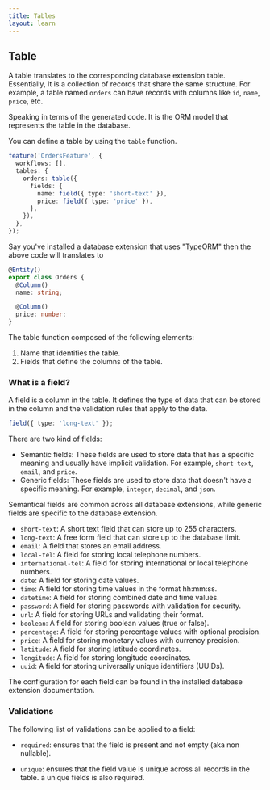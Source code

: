 ```yaml
---
title: Tables
layout: learn
---
```


## Table

A table translates to the corresponding database extension table. Essentially, It is a collection of records that share the same structure. For example, a table named `orders` can have records with columns like `id`, `name`, `price`, etc.

Speaking in terms of the generated code. It is the ORM model that represents the table in the database.

You can define a table by using the `table` function.

```ts
feature('OrdersFeature', {
  workflows: [],
  tables: {
    orders: table({
      fields: {
        name: field({ type: 'short-text' }),
        price: field({ type: 'price' }),
      },
    }),
  },
});
```

Say you've installed a database extension that uses "TypeORM" then the above code will translates to

```ts
@Entity()
export class Orders {
  @Column()
  name: string;

  @Column()
  price: number;
}
```

The table function composed of the following elements:

1. Name that identifies the table.
2. Fields that define the columns of the table.

### What is a field?

A field is a column in the table. It defines the type of data that can be stored in the column and the validation rules that apply to the data.

```ts
field({ type: 'long-text' });
```

There are two kind of fields:

- Semantic fields: These fields are used to store data that has a specific meaning and usually have implicit validation. For example, `short-text`, `email`, and `price`.
- Generic fields: These fields are used to store data that doesn't have a specific meaning. For example, `integer`, `decimal`, and `json`.

Semantical fields are common across all database extensions, while generic fields are specific to the database extension.

- `short-text`: A short text field that can store up to 255 characters.
- `long-text`: A free form field that can store up to the database limit.
- `email`: A field that stores an email address.
- `local-tel`: A field for storing local telephone numbers.
- `international-tel`: A field for storing international or local telephone numbers.
- `date`: A field for storing date values.
- `time`: A field for storing time values in the format hh:mm:ss.
- `datetime`: A field for storing combined date and time values.
- `password`: A field for storing passwords with validation for security.
- `url`: A field for storing URLs and validating their format.
- `boolean`: A field for storing boolean values (true or false).
- `percentage`: A field for storing percentage values with optional precision.
- `price`: A field for storing monetary values with currency precision.
- `latitude`: A field for storing latitude coordinates.
- `longitude`: A field for storing longitude coordinates.
- `uuid`: A field for storing universally unique identifiers (UUIDs).

The configuration for each field can be found in the installed database extension documentation.

### Validations

The following list of validations can be applied to a field:

- `required`: ensures that the field is present and not empty (aka non nullable).

- `unique`: ensures that the field value is unique across all records in the table. a unique fields is also required.
